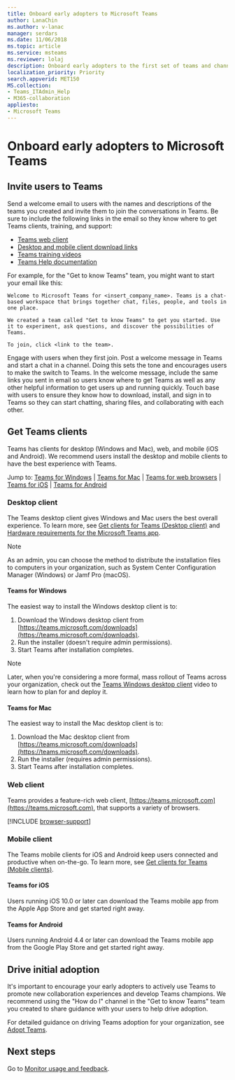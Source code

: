 ```yaml
---
title: Onboard early adopters to Microsoft Teams
author: LanaChin
ms.author: v-lanac
manager: serdars
ms.date: 11/06/2018
ms.topic: article
ms.service: msteams
ms.reviewer: lolaj
description: Onboard early adopters to the first set of teams and channels that you created in Microsoft Teams. 
localization_priority: Priority
search.appverid: MET150
MS.collection: 
- Teams_ITAdmin_Help
- M365-collaboration
appliesto: 
- Microsoft Teams
---
```


# Onboard early adopters to Microsoft Teams

## Invite users to Teams

Send a welcome email to users with the names and descriptions of the teams you created and invite them to join the conversations in Teams. Be sure to include the following links in the email so they know where to get Teams clients, training, and support:
- [Teams web client](https://teams.microsoft.com)
- [Desktop and mobile client download links](https://teams.microsoft.com/downloads)
- [Teams training videos](https://support.office.com/article/microsoft-teams-video-training-4f108e54-240b-4351-8084-b1089f0d21d7)
- [Teams Help documentation](https://support.office.com/teams)

For example, for the "Get to know Teams" team, you might want to start your email like this:

   ```
   Welcome to Microsoft Teams for <insert_company_name>. Teams is a chat-based workspace that brings together chat, files, people, and tools in one place. 

   We created a team called "Get to know Teams" to get you started. Use it to experiment, ask questions, and discover the possibilities of Teams. 

   To join, click <link to the team>.
   ```

Engage with users when they first join. Post a welcome message in Teams and start a chat in a channel. Doing this sets the tone and encourages users to make the switch to Teams. In the welcome message, include the same links you sent in email so users know where to get Teams as well as any other helpful information to get users up and running quickly. Touch base with users to ensure they know how to download, install, and sign in to Teams so they can start chatting, sharing files, and collaborating with each other.  

## Get Teams clients
Teams has clients for desktop (Windows and Mac), web, and mobile (iOS and Android). We recommend users install the desktop and mobile clients to have the best experience with Teams. 

Jump to: [Teams for Windows](#teams-for-windows) | [Teams for Mac](#teams-for-mac) | [Teams for web browsers](#web-client) | [Teams for iOS](#teams-for-ios) | [Teams for Android](#teams-for-android)

### Desktop client

The Teams desktop client gives Windows and Mac users the best overall experience. To learn more, see [Get clients for Teams (Desktop client)](https://docs.microsoft.com/MicrosoftTeams/get-clients#desktop-client) and [Hardware requirements for the Microsoft Teams app](https://docs.microsoft.com/MicrosoftTeams/hardware-requirements-for-the-teams-app).

> [!NOTE]
> As an admin, you can choose the method to distribute the installation files to computers in your organization, such as System Center Configuration Manager (Windows) or Jamf Pro (macOS).

#### Teams for Windows 
The easiest way to install the Windows desktop client is to:

1. Download the Windows desktop client from [https://teams.microsoft.com/downloads](https://teams.microsoft.com/downloads).
2. Run the installer (doesn't require admin permissions). 
3. Start Teams after installation completes.

> [!NOTE]
> Later, when you're considering a more formal, mass rollout of Teams across your organization, check out the [Teams Windows desktop client](http://aka.ms/teams-clients) video to learn how to plan for and deploy it. 

#### Teams for Mac 
The easiest way to install the Mac desktop client is to:

1. Download the Mac desktop client from [https://teams.microsoft.com/downloads](https://teams.microsoft.com/downloads).
2. Run the installer (requires admin permissions). 
3. Start Teams after installation completes.

### Web client
Teams provides a feature-rich web client, [https://teams.microsoft.com](https://teams.microsoft.com), that supports a variety of browsers.

[!INCLUDE [browser-support](includes/browser-support.md)]

### Mobile client

The Teams mobile clients for iOS and Android keep users connected and productive when on-the-go. To learn more, see [Get clients for Teams (Mobile clients)](https://docs.microsoft.com/MicrosoftTeams/get-clients#mobile-clients).

#### Teams for iOS 

Users running iOS 10.0 or later can download the Teams mobile app from the Apple App Store and get started right away.  

#### Teams for Android 
Users running Android 4.4 or later can download the Teams mobile app from the Google Play Store and get started right away.  

## Drive initial adoption

It's important to encourage your early adopters to actively use Teams to promote new collaboration experiences and develop Teams champions. We recommend using the "How do I" channel in the "Get to know Teams" team you created to share guidance with your users to help drive adoption. 

For detailed guidance on driving Teams adoption for your organization, see [Adopt Teams](adopt-microsoft-teams-landing-page.md).

## Next steps
Go to [Monitor usage and feedback](get-started-with-teams-monitor-usage-and-feedback.md).
